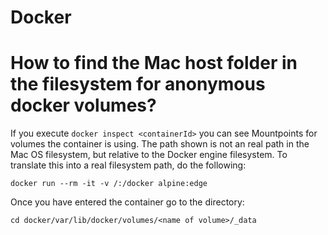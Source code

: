 # Docker

# How to find the Mac host folder in the filesystem for anonymous docker volumes?
If you execute `docker inspect <containerId>` you can see Mountpoints for volumes the container is using.
The path shown is not an real path in the Mac OS filesystem, but relative to the Docker engine filesystem.
To translate this into a real filesystem path, do the following:

```
docker run --rm -it -v /:/docker alpine:edge
```

Once you have entered the container go to the directory:

```
cd docker/var/lib/docker/volumes/<name of volume>/_data
```





